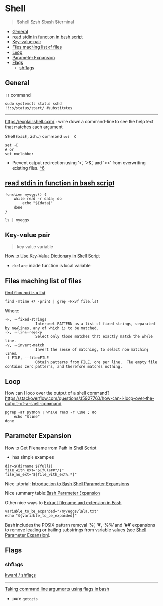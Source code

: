 # Shell
> $shell $zsh $bash $terminal

<!-- vim-markdown-toc GFM -->

* [General](#general)
* [read stdin in function in bash script ](#read-stdin-in-function-in-bash-script-)
* [Key-value pair](#key-value-pair)
* [Files maching list of files](#files-maching-list-of-files)
* [Loop](#loop)
* [Parameter Expansion](#parameter-expansion)
* [Flags](#flags)
    * [shflags](#shflags)

<!-- vim-markdown-toc -->

## General

`!!` command

```
sudo systemctl status sshd
!!:s/status/start/ #substitutes
```

---

https://explainshell.com/ : write down a command-line to see the help text that matches each argument

Shell (bash, zsh..) command `set -C`

```
set -C
# or
set noclobber
```

- Prevent output redirection using ‘>’, ‘>&’, and ‘<>’ from overwriting existing files. [^6](gubasso/references)


## [read stdin in function in bash script ](https://stackoverflow.com/questions/14004756/read-stdin-in-function-in-bash-script)

```
function myeggs() {
    while read -r data; do
        echo "${data}"
    done
}

ls | myeggs
```

## Key-value pair
> key value variable

[How to Use Key-Value Dictionary in Shell Script](https://fedingo.com/how-to-use-key-value-dictionary-in-shell-script/)

- `declare` inside function is local variable






## Files maching list of files

[find files not in a list](https://stackoverflow.com/questions/7306971/find-files-not-in-a-list)

```
find -mtime +7 -print | grep -Fxvf file.lst
```

Where:

```
-F, --fixed-strings
              Interpret PATTERN as a list of fixed strings, separated by newlines, any of which is to be matched.    
-x, --line-regexp
              Select only those matches that exactly match the whole line.
-v, --invert-match
              Invert the sense of matching, to select non-matching lines.
-f FILE, --file=FILE
              Obtain patterns from FILE, one per line.  The empty file contains zero patterns, and therefore matches nothing.
```


## Loop

How can I loop over the output of a shell command?
https://stackoverflow.com/questions/35927760/how-can-i-loop-over-the-output-of-a-shell-command

```
pgrep -af python | while read -r line ; do
    echo "$line"
done
```

## Parameter Expansion

[How to Get Filename from Path in Shell Script](https://fedingo.com/how-to-get-filename-from-path-in-shell-script/)
- has simple examples

```
dir=$(dirname ${full})
file_with_ext="${full##*/}"
file_no_ext="${file_with_ext%.*}"
```

Nice tutorial: [Introduction to Bash Shell Parameter Expansions](https://linuxconfig.org/introduction-to-bash-shell-parameter-expansions )

Nice summary table:[Bash Parameter Expansion](https://linuxhint.com/bash_parameter_expansion/ )

Other nice ways to [Extract filename and extension in Bash ](https://stackoverflow.com/questions/965053/extract-filename-and-extension-in-bash)

```
variable_to_be_expanded="/my/eggs/lala.txt"
echo "${variable_to_be_expanded}"
```

Bash includes the POSIX pattern removal ‘%’, ‘#’, ‘%%’ and ‘##’ expansions to remove leading or trailing substrings from variable values (see [Shell Parameter Expansion](https://www.gnu.org/software/bash/manual/html_node/Shell-Parameter-Expansion.html)).


## Flags

### shflags

[ kward / shflags ](https://github.com/kward/shflags)

---

[Taking command line arguments using flags in bash ](https://dev.to/shriaas2898/taking-command-line-arguments-using-flags-in-bash-121)
- pure `getopts`
